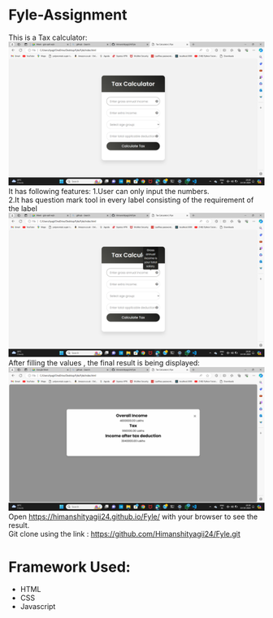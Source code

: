 # Fyle-Assignment
This is a Tax calculator:
<img src = "main page.png">
It has following features:
1.User can only input the numbers.<br>
2.It has question mark tool in every label consisting of the requirement of the label<br>
<img src = "question mark.png">
After filling the values , the final result is being displayed:
<img src = "result modal.png">
Open https://himanshityagii24.github.io/Fyle/ with your browser to see the result.<br>
Git clone using the link : https://github.com/Himanshityagii24/Fyle.git
 <h1>
 Framework Used:
 </h1>
 <ul>
 <li>HTML</li>
 <li>CSS</li>
 <li>Javascript</li>
 </ul>

